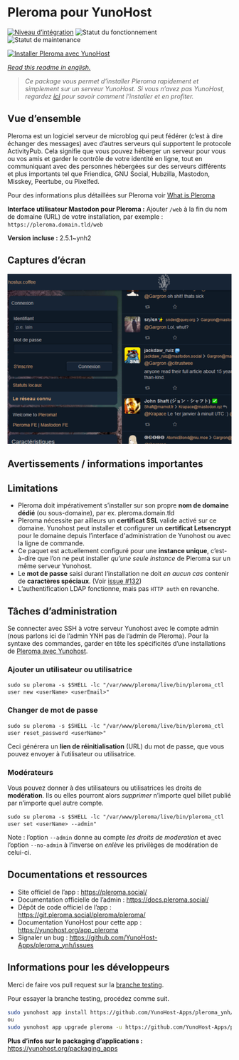 <!--
N.B.: This README was automatically generated by https://github.com/YunoHost/apps/tree/master/tools/README-generator
It shall NOT be edited by hand.
-->

# Pleroma pour YunoHost

[![Niveau d’intégration](https://dash.yunohost.org/integration/pleroma.svg)](https://dash.yunohost.org/appci/app/pleroma) ![Statut du fonctionnement](https://ci-apps.yunohost.org/ci/badges/pleroma.status.svg) ![Statut de maintenance](https://ci-apps.yunohost.org/ci/badges/pleroma.maintain.svg)

[![Installer Pleroma avec YunoHost](https://install-app.yunohost.org/install-with-yunohost.svg)](https://install-app.yunohost.org/?app=pleroma)

*[Read this readme in english.](./README.md)*

> *Ce package vous permet d’installer Pleroma rapidement et simplement sur un serveur YunoHost.
Si vous n’avez pas YunoHost, regardez [ici](https://yunohost.org/#/install) pour savoir comment l’installer et en profiter.*

## Vue d’ensemble

Pleroma est un logiciel serveur de microblog qui peut fédérer (c’est à dire échanger des messages) avec d’autres serveurs qui supportent le protocole ActivityPub. Cela signifie que vous pouvez héberger un serveur pour vous ou vos amis et garder le contrôle de votre identité en ligne, tout en communiquant avec des personnes hébergées sur des serveurs différents et plus importants tel que Friendica, GNU Social, Hubzilla, Mastodon, Misskey, Peertube, ou Pixelfed.

Pour des informations plus détaillées sur Pleroma voir [What is Pleroma](https://blog.soykaf.com/post/what-is-pleroma/)

**Interface utilisateur Mastodon pour Pleroma :** Ajouter `/web` à la fin du nom de domaine (URL) de votre installation, par exemple : `https://pleroma.domain.tld/web`


**Version incluse :** 2.5.1~ynh2

## Captures d’écran

![Capture d’écran de Pleroma](./doc/screenshots/screenshot1.png)

## Avertissements / informations importantes

## Limitations

- Pleroma doit impérativement s’installer sur son propre **nom de domaine dédié** (ou sous-domaine), par ex. pleroma.domain.tld
- Pleroma nécessite par ailleurs un **certificat SSL** valide activé sur ce domaine. Yunohost peut installer et configurer un **certificat Letsencrypt** pour le domaine depuis l’interface d'administration de Yunohost ou avec la ligne de commande.
- Ce paquet est actuellement configuré pour une **instance unique**, c’est-à-dire que l’on ne peut installer _qu’une seule instance_ de Pleroma sur un même serveur Yunohost.
- Le **mot de passe** saisi durant l’installation ne doit _en aucun cas_ contenir de **caractères spéciaux**. (Voir [issue #132](https://github.com/YunoHost-Apps/pleroma_ynh/issues/132))
- L’authentification LDAP fonctionne, mais pas `HTTP auth` en revanche.

## Tâches d’administration

Se connecter avec SSH à votre serveur Yunohost avec le compte admin (nous parlons ici de l’admin YNH pas de l’admin de Pleroma).
Pour la syntaxe des commandes, garder en tête les spécificités d’une installations de [Pleroma avec Yunohost](./doc/yunohost_fr.md).


### Ajouter un utilisateur ou utilisatrice

```
sudo su pleroma -s $SHELL -lc "/var/www/pleroma/live/bin/pleroma_ctl user new <userName> <userEmail>"
```

### Changer de mot de passe

```
sudo su pleroma -s $SHELL -lc "/var/www/pleroma/live/bin/pleroma_ctl user reset_password <userName>"
```

Ceci générera un **lien de réinitialisation** (URL) du mot de passe, que vous pouvez envoyer à l’utilisateur ou utilisatrice.

### Modérateurs

Vous pouvez donner à des utilisateurs ou utilisatrices les droits de **modération**. Ils ou elles pourront alors _supprimer_ n’importe quel billet publié par n’importe quel autre compte.

```
sudo su pleroma -s $SHELL -lc "/var/www/pleroma/live/bin/pleroma_ctl user set <userName> --admin"
```

Note : l’option `--admin` donne au compte _les droits de moderation_ et avec l’option `--no-admin` à l’inverse on _enlève_ les privilèges de modération de celui-ci.

## Documentations et ressources

* Site officiel de l’app : <https://pleroma.social/>
* Documentation officielle de l’admin : <https://docs.pleroma.social/>
* Dépôt de code officiel de l’app : <https://git.pleroma.social/pleroma/pleroma/>
* Documentation YunoHost pour cette app : <https://yunohost.org/app_pleroma>
* Signaler un bug : <https://github.com/YunoHost-Apps/pleroma_ynh/issues>

## Informations pour les développeurs

Merci de faire vos pull request sur la [branche testing](https://github.com/YunoHost-Apps/pleroma_ynh/tree/testing).

Pour essayer la branche testing, procédez comme suit.

``` bash
sudo yunohost app install https://github.com/YunoHost-Apps/pleroma_ynh/tree/testing --debug
ou
sudo yunohost app upgrade pleroma -u https://github.com/YunoHost-Apps/pleroma_ynh/tree/testing --debug
```

**Plus d’infos sur le packaging d’applications :** <https://yunohost.org/packaging_apps>